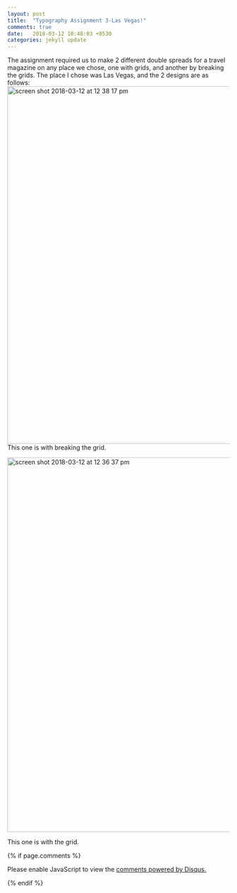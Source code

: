 ```yaml
---
layout: post
title:  "Typography Assignment 3-Las Vegas!"
comments: true
date:   2018-03-12 10:48:03 +0530
categories: jekyll update
---
```

The assignment required us to make 2 different double spreads for a travel magazine on any place we chose, one with grids, and another by breaking the grids. The place I chose was Las Vegas, and the 2 designs are as follows:
<img width="810" alt="screen shot 2018-03-12 at 12 38 17 pm" src="https://user-images.githubusercontent.com/36826797/37269836-509c49b8-25f2-11e8-8260-6705e1628edf.png">
This one is with breaking the grid.


<img width="849" alt="screen shot 2018-03-12 at 12 36 37 pm" src="https://user-images.githubusercontent.com/36826797/37269910-8f3a2e42-25f2-11e8-923f-af5a40beebaa.png">

This one is with the grid.

{% if page.comments %}

<div id="disqus_thread"></div>
<script>

/**
*  RECOMMENDED CONFIGURATION VARIABLES: EDIT AND UNCOMMENT THE SECTION BELOW TO INSERT DYNAMIC VALUES FROM YOUR PLATFORM OR CMS.
*  LEARN WHY DEFINING THESE VARIABLES IS IMPORTANT: https://disqus.com/admin/universalcode/#configuration-variables*/
/*
var disqus_config = function () {
this.page.url = PAGE_URL;  // Replace PAGE_URL with your page's canonical URL variable
this.page.identifier = PAGE_IDENTIFIER; // Replace PAGE_IDENTIFIER with your page's unique identifier variable
};
*/
(function() { // DON'T EDIT BELOW THIS LINE
var d = document, s = d.createElement('script');
s.src = 'https://https-damiyaj-github-io.disqus.com/embed.js';
s.setAttribute('data-timestamp', +new Date());
(d.head || d.body).appendChild(s);
})();
</script>
<noscript>Please enable JavaScript to view the <a href="https://disqus.com/?ref_noscript">comments powered by Disqus.</a></noscript>

{% endif %}
